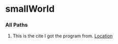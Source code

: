 # smallWorld
### All Paths
1. This is the cite I got the program from. [Location](http://introcs.cs.princeton.edu/java/45graph/AllPaths.java.html)
